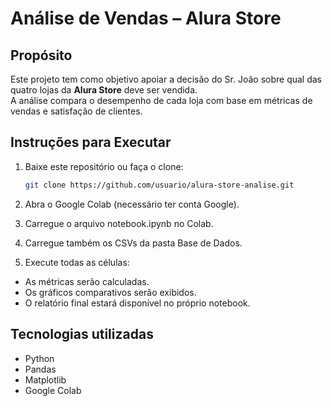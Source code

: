# Análise de Vendas – Alura Store

## Propósito
Este projeto tem como objetivo apoiar a decisão do Sr. João sobre qual das quatro lojas da **Alura Store** deve ser vendida.  
A análise compara o desempenho de cada loja com base em métricas de vendas e satisfação de clientes.
## Instruções para Executar

1. Baixe este repositório ou faça o clone:
   ```bash
   git clone https://github.com/usuario/alura-store-analise.git
2. Abra o Google Colab (necessário ter conta Google).

3. Carregue o arquivo notebook.ipynb no Colab.

4. Carregue também os CSVs da pasta Base de Dados.

5. Execute todas as células:
- As métricas serão calculadas.
- Os gráficos comparativos serão exibidos.
- O relatório final estará disponível no próprio notebook.

## Tecnologias utilizadas

- Python
- Pandas
- Matplotlib
- Google Colab

